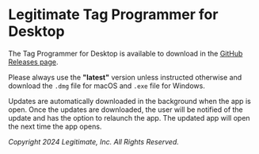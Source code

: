 # Legitimate Tag Programmer for Desktop

The Tag Programmer for Desktop is available to download in the [GitHub Releases page](https://github.com/LegitimateTech/lgt-desktop-programmer-public/releases/latest).

Please always use the **"latest"** version unless instructed otherwise and download the `.dmg` file for macOS and `.exe` file for Windows.

Updates are automatically downloaded in the background when the app is open. Once the updates are downloaded, the user will be notified of the update and has the option to relaunch the app. The updated app will open the next time the app opens.

*Copyright 2024 Legitimate, Inc. All Rights Reserved.*
